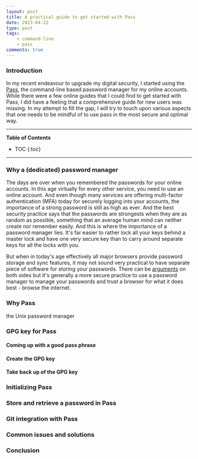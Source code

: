 ```yaml
---
layout: post
title: A practical guide to get started with Pass
date: 2023-04-22
type: post
tags:
    - command-line
    - pass
comments: true
---
```

### Introduction
In my recent endeavour to upgrade my digital security, I started using the
[Pass](https://www.passwordstore.org/),
the command-line based password manager for my online accounts.
While there were a few online guides that I could find to get started with Pass,
I did have a feeling that a comprehensive guide for new users was missing.
In my attempt to fill the gap, I will try to touch upon various aspects that one
needs to be mindful of to use pass in the most secure and optimal way.

---
**Table of Contents**
* TOC
{:toc}
---

### Why a (dedicated) password manager
The days are over when you remembered the passwords for your online accounts.
In this age virtually for every other service, you need to use an online
account.
And even though many services are offering multi-factor authentication (MFA)
today for securely logging into your accounts, the importance of a strong
password is still as high as ever.
And the best security practice says that the passwords are strongests when they
are as random as possible, something that an average human mind can neither
create nor remember easily.
And this is where the importance of a password manager lies.
It's far easier to rather lock all your keys behind a master lock and have one
very secure key than to carry around separate keys for all the locks with you.

But when in today's age effectively all major browsers provide password storage
and sync features, it may not sound very practical to have separate piece of
software for storing your passwords.
There can be 
[arguments](https://www.howtogeek.com/447345/why-you-shouldnt-use-your-web-browsers-password-manager/)
on both sides but it's generally a more secure practice to use a password
manager to manage your passwords and trust a browser for what it does best -
browse the internet.

### Why Pass
 the Unix password manager

### GPG key for Pass

#### Coming up with a good pass phrase

#### Create the GPG key

#### Take back up of the GPG key

### Initializing Pass

### Store and retrieve a password in Pass

### Git integration with Pass

### Common issues and solutions

### Conclusion
